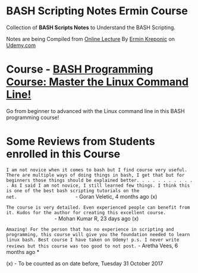 # BASH Scripting Notes Ermin Course
Collection of **BASH Scripts Notes** to Understand the BASH Scripting.

Notes are being Compiled from [Online Lecture](https://www.udemy.com/bash-programming/ "BASH-Programming") By [Ermin Kreponic](https://www.udemy.com/user/erminkreponic/ "Ermin Kreponic") on [Udemy.com](https://www.udemy.com/ "Udemy")

# Course - [BASH Programming Course: Master the Linux Command Line!](https://www.udemy.com/bash-programming/ "BASH Programming Course: Master the Linux Command Line!")

Go from beginner to advanced with the Linux command line in this BASH programming course!

# Some Reviews from Students enrolled in this Course

`I am not novice when it comes to bash but I find course very useful. There are multiple ways of doing things in bash, I get
 that but for beginners those things should be explained better.
 . . . . . . . . . . . As I said I am not novice, I still learned few things. I think this is one of the best bash scripting tutorials on the net.`&nbsp;&nbsp;&nbsp;&nbsp;&nbsp;&nbsp;&nbsp;&nbsp;&nbsp;&nbsp;&nbsp;&nbsp;&nbsp;&nbsp;&nbsp;&nbsp;&nbsp;&nbsp;&nbsp;&nbsp;&nbsp;&nbsp;&nbsp;&nbsp;&nbsp;&nbsp;&nbsp;&nbsp;&nbsp;&nbsp;&nbsp;&nbsp;&nbsp;&nbsp;&nbsp;&nbsp;&nbsp;&nbsp;&nbsp;&nbsp;- Goran Veletic, 4 months ago (x)
                                                                                              
 `The course is very detailed. Even experienced people can benefit from it.
  Kudos for the author for creating this excellent course.` &nbsp;&nbsp;&nbsp;&nbsp;&nbsp;&nbsp;&nbsp;&nbsp;&nbsp;&nbsp;&nbsp;&nbsp;&nbsp;&nbsp;&nbsp;&nbsp;&nbsp;&nbsp;&nbsp;&nbsp;&nbsp;&nbsp;&nbsp;&nbsp;&nbsp;&nbsp;&nbsp;&nbsp;&nbsp;&nbsp;&nbsp;&nbsp; - Mohan Kumar R, 23 days ago (x)
                                            
`Amazing! For the person that has no experience in scripting and programming, this course will give you the foundation
 needed to learn linux bash. Best course I have taken on Udemy! p.s. I never write reviews but this course was too good
 to not post.`                                      - Aretha Vees, 6 months ago *
     
     
(x) - To be counted as on date before, Tuesday 31 October 2017

